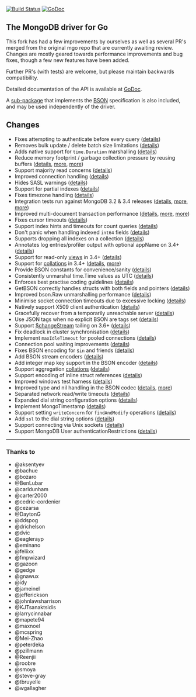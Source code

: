 [![Build Status](https://travis-ci.org/globalsign/mgo.svg?branch=master)](https://travis-ci.org/globalsign/mgo) [![GoDoc](https://godoc.org/github.com/globalsign/mgo?status.svg)](https://godoc.org/github.com/globalsign/mgo)

The MongoDB driver for Go
-------------------------

This fork has had a few improvements by ourselves as well as several PR's merged from the original mgo repo that are currently awaiting review.
Changes are mostly geared towards performance improvements and bug fixes, though a few new features have been added.

Further PR's (with tests) are welcome, but please maintain backwards compatibility.

Detailed documentation of the API is available at
[GoDoc](https://godoc.org/github.com/globalsign/mgo).

A [sub-package](https://godoc.org/github.com/globalsign/mgo/bson) that implements the [BSON](http://bsonspec.org) specification is also included, and may be used independently of the driver.

## Changes
* Fixes attempting to authenticate before every query ([details](https://github.com/go-mgo/mgo/issues/254))
* Removes bulk update / delete batch size limitations ([details](https://github.com/go-mgo/mgo/issues/288))
* Adds native support for `time.Duration` marshalling ([details](https://github.com/go-mgo/mgo/pull/373))
* Reduce memory footprint / garbage collection pressure by reusing buffers ([details](https://github.com/go-mgo/mgo/pull/229), [more](https://github.com/globalsign/mgo/pull/56), [more](https://github.com/globalsign/mgo/pull/199))
* Support majority read concerns ([details](https://github.com/globalsign/mgo/pull/2))
* Improved connection handling ([details](https://github.com/globalsign/mgo/pull/5))
* Hides SASL warnings ([details](https://github.com/globalsign/mgo/pull/7))
* Support for partial indexes ([details](https://github.com/domodwyer/mgo/commit/5efe8eccb028238d93c222828cae4806aeae9f51))
* Fixes timezone handling ([details](https://github.com/go-mgo/mgo/pull/464))
* Integration tests run against MongoDB 3.2 & 3.4 releases ([details](https://github.com/globalsign/mgo/pull/4), [more](https://github.com/globalsign/mgo/pull/24), [more](https://github.com/globalsign/mgo/pull/35))
* Improved multi-document transaction performance ([details](https://github.com/globalsign/mgo/pull/10), [more](https://github.com/globalsign/mgo/pull/11), [more](https://github.com/globalsign/mgo/pull/16))
* Fixes cursor timeouts ([details](https://jira.mongodb.org/browse/SERVER-24899))
* Support index hints and timeouts for count queries ([details](https://github.com/globalsign/mgo/pull/17))
* Don't panic when handling indexed `int64` fields ([details](https://github.com/go-mgo/mgo/issues/475))
* Supports dropping all indexes on a collection ([details](https://github.com/globalsign/mgo/pull/25))
* Annotates log entries/profiler output with optional appName on 3.4+ ([details](https://github.com/globalsign/mgo/pull/28))
* Support for read-only [views](https://docs.mongodb.com/manual/core/views/) in 3.4+ ([details](https://github.com/globalsign/mgo/pull/33))
* Support for [collations](https://docs.mongodb.com/manual/reference/collation/) in 3.4+ ([details](https://github.com/globalsign/mgo/pull/37), [more](https://github.com/globalsign/mgo/pull/166))
* Provide BSON constants for convenience/sanity ([details](https://github.com/globalsign/mgo/pull/41))
* Consistently unmarshal time.Time values as UTC ([details](https://github.com/globalsign/mgo/pull/42))
* Enforces best practise coding guidelines ([details](https://github.com/globalsign/mgo/pull/44))
* GetBSON correctly handles structs with both fields and pointers ([details](https://github.com/globalsign/mgo/pull/40))
* Improved bson.Raw unmarshalling performance ([details](https://github.com/globalsign/mgo/pull/49))
* Minimise socket connection timeouts due to excessive locking ([details](https://github.com/globalsign/mgo/pull/52))
* Natively support X509 client authentication ([details](https://github.com/globalsign/mgo/pull/55))
* Gracefully recover from a temporarily unreachable server ([details](https://github.com/globalsign/mgo/pull/69))
* Use JSON tags when no explicit BSON are tags set ([details](https://github.com/globalsign/mgo/pull/91))
* Support [$changeStream](https://docs.mongodb.com/manual/changeStreams/) tailing on 3.6+ ([details](https://github.com/globalsign/mgo/pull/97))
* Fix deadlock in cluster synchronisation ([details](https://github.com/globalsign/mgo/issues/120))
* Implement `maxIdleTimeout` for pooled connections ([details](https://github.com/globalsign/mgo/pull/116))
* Connection pool waiting improvements ([details](https://github.com/globalsign/mgo/pull/115))
* Fixes BSON encoding for `$in` and friends ([details](https://github.com/globalsign/mgo/pull/128))
* Add BSON stream encoders ([details](https://github.com/globalsign/mgo/pull/127))
* Add integer map key support in the BSON encoder ([details](https://github.com/globalsign/mgo/pull/140)) 
* Support aggregation [collations](https://docs.mongodb.com/manual/reference/collation/) ([details](https://github.com/globalsign/mgo/pull/144))
* Support encoding of inline struct references ([details](https://github.com/globalsign/mgo/pull/146))
* Improved windows test harness ([details](https://github.com/globalsign/mgo/pull/158))
* Improved type and nil handling in the BSON codec ([details](https://github.com/globalsign/mgo/pull/147/files), [more](https://github.com/globalsign/mgo/pull/181))
* Separated network read/write timeouts ([details](https://github.com/globalsign/mgo/pull/161))
* Expanded dial string configuration options ([details](https://github.com/globalsign/mgo/pull/162))
* Implement MongoTimestamp ([details](https://github.com/globalsign/mgo/pull/171))
* Support setting `writeConcern` for `findAndModify` operations ([details](https://github.com/globalsign/mgo/pull/185))
* Add `ssl` to the dial string options ([details](https://github.com/globalsign/mgo/pull/184))
* Support connecting via Unix sockets ([details](https://github.com/globalsign/mgo/pull/129))
* Support MongoDB User authenticationRestrictions ([details](https://github.com/globalsign/mgo/pull/229))

---

### Thanks to
* @aksentyev
* @bachue
* @bozaro
* @BenLubar
* @carldunham
* @carter2000
* @cedric-cordenier
* @cezarsa
* @DaytonG
* @ddspog
* @drichelson
* @dvic
* @eaglerayp
* @eminano
* @feliixx
* @fmpwizard
* @gazoon
* @gedge
* @gnawux
* @idy
* @jameinel
* @jefferickson
* @johnlawsharrison
* @KJTsanaktsidis
* @larrycinnabar
* @mapete94
* @maxnoel
* @mcspring
* @Mei-Zhao
* @peterdeka
* @pzillmann
* @Reenjii
* @roobre
* @smoya
* @steve-gray
* @tbruyelle
* @wgallagher
